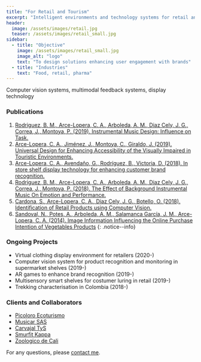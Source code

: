 ```yaml
---
title: "For Retail and Tourism"
excerpt: "Intelligent environments and technology systems for retail and tourism"
header:
  image: /assets/images/retail.jpg
  teaser: /assets/images/retail_small.jpg
sidebar:
  - title: "Objective"
    image: /assets/images/retail_small.jpg
    image_alt: "logo"
    text: "To design solutions enhancing user engagement with brands"
  - title: "Industries"
    text: "Food, retail, pharma"
---
```

Computer vision systems, multimodal feedback systems, display technology

### Publications
1. [Rodriguez, B. M., Arce-Lopera, C. A., Arboleda, A. M., Diaz Cely, J. G., Correa, J., Montoya, P. (2019). Instrumental Music Design: Influence on Task.](https://doi.org/10.4018/978-1-5225-9069-9.ch015)
2. [Arce-Lopera, C. A., Jiménez, J., Montoya, C., Giraldo, J. (2019). Universal Design for Enhancing Accessibility of the Visually Impaired in Touristic Environments.](https://doi.org/10.1007/978-3-030-20227-9_48)
3. [Arce-Lopera, C. A., Avendaño, G., Rodríguez, B., Victoria, D. (2018). In store shelf display technology for enhancing customer brand recognition.](https://dl.acm.org/doi/10.1145/3292147.3292186)
4. [Rodriguez, B. M., Arce-Lopera, C. A., Arboleda, A. M., Diaz Cely, J. G., Correa, J., Montoya, P. (2018). The Effect of Background Instrumental Music On Emotion and Performance.](http://www.iadisportal.org/digital-library/the-effect-of-background-instrumental-music-on-emotion-and-performance)
5. [Cardona, S., Arce-Lopera, C. A., Diaz Cely, J. G., Botello, O. (2018). Identification of Retail Products using Computer Vision.](https://www.utb.edu.co/13ccc)
6. [Sandoval, N., Potes, A., Arboleda, A. M., Salamanca García, J. M., Arce-Lopera, C. A. (2014). Image Information Influencing the Online Purchase Intention of Vegetables Products](https://doi.org/10.18046/syt.v12i28.1750)
{: .notice--info}

### Ongoing Projects
- Virtual clothing display environment for retailers (2020-)
- Computer vision system for product recognition and monitoring in supermarket shelves (2019-)
- AR games to enhance brand recognition (2019-)
- Multisensory smart shelves for costumer luring in retail (2019-)
- Trekking characterisation in Colombia (2018-)

### Clients and Collaborators
- [Picoloro Ecoturismo](http://picoloro.co/)
- [Musicar SAS](https://musicar.com/)
- [Carvajal TyS](https://www.carvajaltys.com/)
- [Smurfit Kappa](https://www.smurfitkappa.com/co)
- [Zoologico de Cali](https://www.zoologicodecali.com.co/)
 
For any questions, please [contact me](https://forms.gle/63NYpG1siX6E4KGj8).
